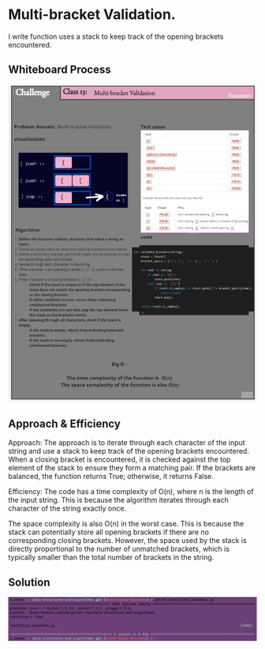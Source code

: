 # Multi-bracket Validation.

I write function uses a stack to keep track of the opening brackets encountered.

<!-- Description of the challenge -->

## Whiteboard Process
<!-- Embedded whiteboard image -->
![bracket](../images/bracts.jpg)
## Approach & Efficiency
<!-- What approach did you take? Why? What is the Big O space/time for this approach? -->
Approach:
The approach  is to iterate through each character of the input string and use a stack to keep track of the opening brackets encountered. When a closing bracket is encountered, it is checked against the top element of the stack to ensure they form a matching pair. If the brackets are balanced, the function returns True; otherwise, it returns False.

Efficiency:
The code has a time complexity of O(n), where n is the length of the input string. This is because the algorithm iterates through each character of the string exactly once.

The space complexity is also O(n) in the worst case. This is because the stack can potentially store all opening brackets if there are no corresponding closing brackets. However, the space used by the stack is directly proportional to the number of unmatched brackets, which is typically smaller than the total number of brackets in the string.



## Solution
<!-- Show how to run your code, and examples of it in action -->

![runb](../images/br1.png)